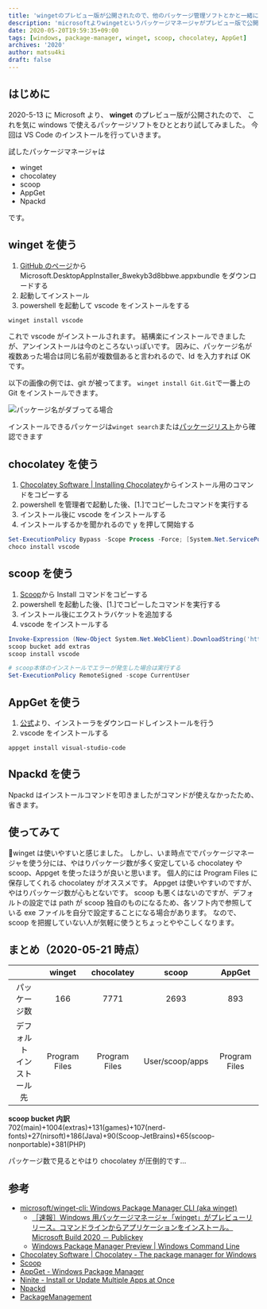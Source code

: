 ```yaml
---
title: 'wingetのプレビュー版が公開されたので、他のパッケージ管理ソフトとかと一緒に使ってみる'
description: 'microsoftよりwingetというパッケージマネージャがプレビュー版で公開されたので、wingetを試すついでに他のパッケージマネージャも試してみました'
date: 2020-05-20T19:59:35+09:00
tags: [windows, package-manager, winget, scoop, chocolatey, AppGet]
archives: '2020'
author: matsu4ki
draft: false
---
```


## はじめに

2020-5-13 に Microsoft より、 **winget** のプレビュー版が公開されたので、
これを気に windows で使えるパッケージソフトをひととおり試してみました。
今回は VS Code のインストールを行っていきます。

試したパッケージマネージャは

- winget
- chocolatey
- scoop
- AppGet
- Npackd

です。

## winget を使う

1. [GitHub のページ](https://github.com/microsoft/winget-cli/releases/tag/v0.1.4331-preview)から Microsoft.DesktopAppInstaller_8wekyb3d8bbwe.appxbundle をダウンロードする
2. 起動してインストール
3. powershell を起動して vscode をインストールをする

```powershell
winget install vscode
```

これで vscode がインストールされます。
結構楽にインストールできましたが、アンインストールは今のところないっぽいです。
因みに、パッケージ名が複数あった場合は同じ名前が複数個あると言われるので、Id を入力すれば OK です。

以下の画像の例では、git が被ってます。
`winget install Git.Git`で一番上の Git をインストールできます。

![パッケージ名がダブってる場合](/post/package-manager/img/winget-duplicate-name.png)

インストールできるパッケージは`winget search`または[パッケージリスト](https://github.com/microsoft/winget-pkgs/tree/master/manifests)から確認できます

## chocolatey を使う

1. [Chocolatey Software | Installing Chocolatey](https://chocolatey.org/install)からインストール用のコマンドをコピーする
2. powershell を管理者で起動した後、[1.]でコピーしたコマンドを実行する
3. インストール後に vscode をインストールする
4. インストールするかを聞かれるので y を押して開始する

```powershell
Set-ExecutionPolicy Bypass -Scope Process -Force; [System.Net.ServicePointManager]::SecurityProtocol = [System.Net.ServicePointManager]::SecurityProtocol -bor 3072; iex ((New-Object System.Net.WebClient).DownloadString('https://chocolatey.org/install.ps1'))
choco install vscode
```

## scoop を使う

1. [Scoop](https://scoop.sh/)から Install コマンドをコピーする
2. powershell を起動した後、[1.]でコピーしたコマンドを実行する
3. インストール後にエクストラバケットを追加する
4. vscode をインストールする

```powershell
Invoke-Expression (New-Object System.Net.WebClient).DownloadString('https://get.scoop.sh')
scoop bucket add extras
scoop install vscode
```

```powershell
# scoop本体のインストールでエラーが発生した場合は実行する
Set-ExecutionPolicy RemoteSigned -scope CurrentUser
```

## AppGet を使う

1. [公式](https://appget.net/)より、インストーラをダウンロードしインストールを行う
2. vscode をインストールする

```powersehl
appget install visual-studio-code
```

## Npackd を使う

Npackd はインストールコマンドを叩きましたがコマンドが使えなかったため、省きます。

## 使ってみて

winget は使いやすいと感じました。
しかし、いま時点ででパッケージマネージャを使う分には、やはりパッケージ数が多く安定している chocolatey や scoop、Appget を使ったほうが良いと思います。
個人的には Program Files に保存してくれる chocolatey がオススメです。
Appget は使いやすいのですが、やはりパッケージ数が心もとないです。
scoop も悪くはないのですが、デフォルトの設定では path が scoop 独自のものになるため、各ソフト内で参照している exe ファイルを自分で設定することになる場合があります。
なので、scoop を把握していない人が気軽に使うとちょっとややこしくなります。

## まとめ（2020-05-21 時点）

|                              |    winget     |  chocolatey   |      scoop      |    AppGet     |
| :--------------------------: | :-----------: | :-----------: | :-------------: | :-----------: |
|         パッケージ数         |      166      |     7771      |      2693       |      893      |
| デフォルト<br>インストール先 | Program Files | Program Files | User/scoop/apps | Program Files |

**scoop bucket 内訳**<br>
702(main)+1004(extras)+131(games)+107(nerd-fonts)+27(nirsoft)+186(Java)+90(Scoop-JetBrains)+65(scoop-nonportable)+381(PHP)

パッケージ数で見るとやはり chocolatey が圧倒的です…

## 参考

- [microsoft/winget-cli: Windows Package Manager CLI (aka winget)](https://github.com/microsoft/winget-cli)
  - [［速報］Windows 用パッケージマネージャ「winget」がプレビューリリース。コマンドラインからアプリケーションをインストール。Microsoft Build 2020 － Publickey](https://www.publickey1.jp/blog/20/windowswingetmicrosoft_build_2020.html)
  - [Windows Package Manager Preview | Windows Command Line](https://devblogs.microsoft.com/commandline/windows-package-manager-preview/)
- [Chocolatey Software | Chocolatey - The package manager for Windows](https://chocolatey.org/)
- [Scoop](https://scoop.sh/)
- [AppGet - Windows Package Manager](https://appget.net/)
- [Ninite - Install or Update Multiple Apps at Once](https://ninite.com/)
- [Npackd](https://www.npackd.org/)
- [PackageManagement](https://docs.microsoft.com/en-us/powershell/module/packagemanagement/)
